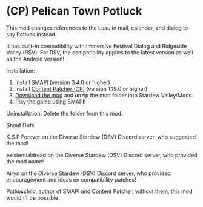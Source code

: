 # (CP) Pelican Town Potluck
This mod changes references to the Luau in mail, calendar, and dialog to say Potluck instead.

It has built-in compatibility with Immersive Festival Dialog and Ridgeside Valley (RSV). For RSV, the compatibility applies to the latest version as well as the Android version!

Installation:
1. Install <a href="https://smapi.io/">SMAPI</a> (version 3.4.0 or higher)
2. Install <a href="https://www.nexusmods.com/stardewvalley/mods/1915">Content Patcher (CP)</a> (version 1.19.0 or higher)
3. <a href="https://github.com/LenneDalben/StardewValleyModsGPL/releases/">Download the mod</a> and unzip the mod folder into Stardew Valley/Mods.
4. Play the game using SMAPI!

Uninstallation:
Delete the folder from this mod.

Shout Outs

K.S.P Forever on the Diverse Stardew (DSV) Discord server, who suggested the mod!

existentialdread on the Diverse Stardew (DSV) Discord server, who provided the mod name!

Airyn on the Diverse Stardew (DSV) Discord server, who provided encouragement and ideas on compatibility patches!

Pathoschild, author of SMAPI and Content Patcher, without them, this mod wouldn't be possible.
